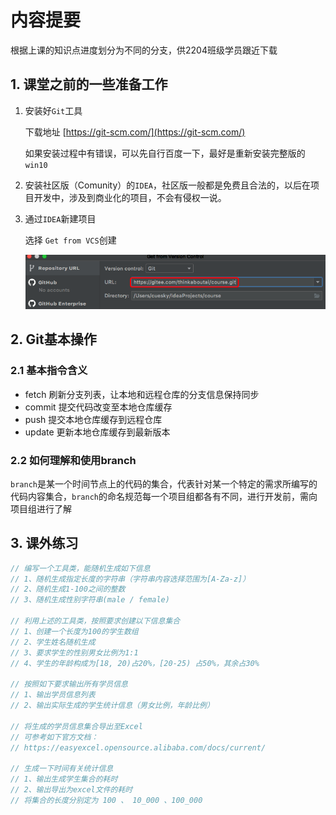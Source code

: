 # 内容提要
根据上课的知识点进度划分为不同的分支，供2204班级学员跟近下载

## 1. 课堂之前的一些准备工作

1. 安装好`Git`工具

   下载地址 [https://git-scm.com/](https://git-scm.com/)

   如果安装过程中有错误，可以先自行百度一下，最好是重新安装完整版的`win10`

2. 安装社区版（Comunity）的`IDEA`，社区版一般都是免费且合法的，以后在项目开发中，涉及到商业化的项目，不会有侵权一说。

3. 通过`IDEA`新建项目

   选择 `Get from VCS`创建

   ![image-20220711151116591](images/image-20220711151116591.png)

## 2. Git基本操作

### 2.1 基本指令含义

- fetch 刷新分支列表，让本地和远程仓库的分支信息保持同步
- commit 提交代码改变至本地仓库缓存
- push 提交本地仓库缓存到远程仓库
- update 更新本地仓库缓存到最新版本

### 2.2 如何理解和使用branch

`branch`是某一个时间节点上的代码的集合，代表针对某一个特定的需求所编写的代码内容集合，`branch`的命名规范每一个项目组都各有不同，进行开发前，需向项目组进行了解

## 3. 课外练习

```java
// 编写一个工具类，能随机生成如下信息
// 1、随机生成指定长度的字符串（字符串内容选择范围为[A-Za-z]）
// 2、随机生成1-100之间的整数
// 3、随机生成性别字符串(male / female)

// 利用上述的工具类，按照要求创建以下信息集合
// 1、创建一个长度为100的学生数组
// 2、学生姓名随机生成
// 3、要求学生的性别男女比例为1:1
// 4、学生的年龄构成为[18, 20)占20%，[20-25) 占50%，其余占30%

// 按照如下要求输出所有学员信息
// 1、输出学员信息列表
// 2、输出实际生成的学生统计信息（男女比例，年龄比例）

// 将生成的学员信息集合导出至Excel
// 可参考如下官方文档：
// https://easyexcel.opensource.alibaba.com/docs/current/

// 生成一下时间有关统计信息
// 1、输出生成学生集合的耗时
// 2、输出导出为excel文件的耗时
// 将集合的长度分别定为 100 、 10_000 、100_000 
```

